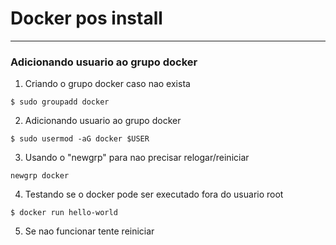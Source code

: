 # Docker pos install
--- 

### Adicionando usuario ao grupo docker
1. Criando  o grupo docker caso nao exista

```$ sudo groupadd docker```

2. Adicionando usuario ao grupo docker

```$ sudo usermod -aG docker $USER```

3. Usando o "newgrp" para nao precisar relogar/reiniciar

```newgrp docker```

4. Testando se o docker pode ser executado fora do usuario root

```$ docker run hello-world```

5. Se nao funcionar tente reiniciar
